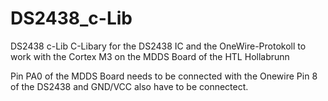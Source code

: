 # DS2438_c-Lib
DS2438 c-Lib
C-Libary for the DS2438 IC and the OneWire-Protokoll to work with the Cortex M3 on the MDDS Board of the HTL Hollabrunn

Pin PA0 of the MDDS Board needs to be connected with the Onewire Pin 8 of the DS2438 and GND/VCC also have to be connectect.
